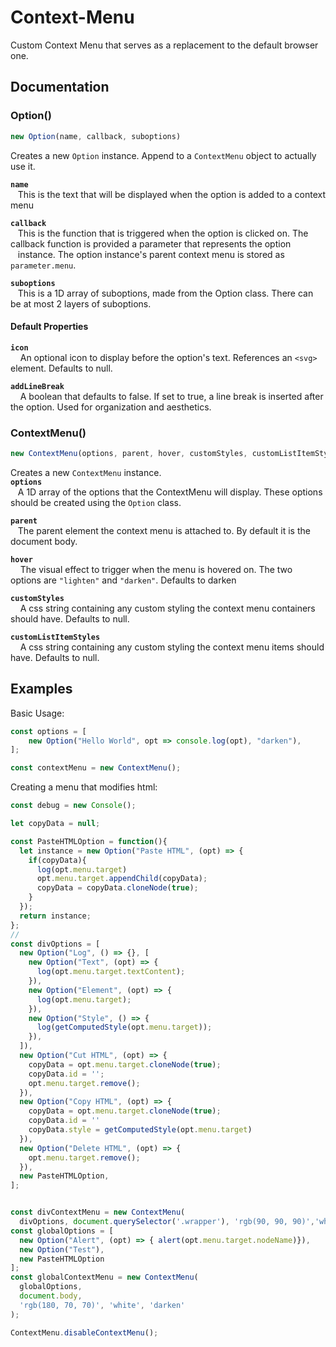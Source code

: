 # Context-Menu
Custom Context Menu that serves as a replacement to the default browser one.
## Documentation
### Option()
```javascript 
new Option(name, callback, suboptions)
```
Creates a new ```Option``` instance. Append to a ```ContextMenu``` object  to actually use it.   

**```name```**  
&nbsp;&nbsp;&nbsp;This is the text that will be displayed when the option is added to a context menu  

**```callback```**  
&nbsp;&nbsp;&nbsp;This is the function that is triggered when the option is clicked on. The callback function is provided a parameter that represents the option    
&nbsp;&nbsp;&nbsp;instance. The option instance's parent context menu is stored as ```parameter.menu```.   

**```suboptions```**  
&nbsp;&nbsp;&nbsp;This is a 1D array of suboptions, made from the Option class. There can be at most 2 layers of suboptions.   
#### Default Properties  
**```icon```**    
&nbsp;&nbsp;&nbsp; An optional icon to display before the option's text. References an ```<svg>``` element. Defaults to null.  

**```addLineBreak```**  
&nbsp;&nbsp;&nbsp; A boolean that defaults to false. If set to true, a line break is inserted after the option. Used for organization and aesthetics.  

### ContextMenu()
```javascript
new ContextMenu(options, parent, hover, customStyles, customListItemStyles);
```
Creates a new ```ContextMenu``` instance.  
**```options```**  
&nbsp;&nbsp;&nbsp;A 1D array of the options that the ContextMenu will display. These options should be created using the ```Option``` class.  

**```parent```**  
&nbsp;&nbsp;&nbsp;The parent element the context menu is attached to. By default it is the document body.       

**```hover```**  
&nbsp;&nbsp;&nbsp; The visual effect to trigger when the menu is hovered on. The two options are ```"lighten"``` and ```"darken"```. Defaults to darken

**```customStyles```**  
&nbsp;&nbsp;&nbsp; A css string containing any custom styling the context menu containers should have. Defaults to null.  

**```customListItemStyles```**  
&nbsp;&nbsp;&nbsp; A css string containing any custom styling the context menu items should have. Defaults to null.

## Examples
Basic Usage:
```javascript
const options = [
    new Option("Hello World", opt => console.log(opt), "darken"),
];

const contextMenu = new ContextMenu();
```

Creating a menu that modifies html:
```javascript
const debug = new Console();

let copyData = null;

const PasteHTMLOption = function(){
  let instance = new Option("Paste HTML", (opt) => { 
    if(copyData){
      log(opt.menu.target)
      opt.menu.target.appendChild(copyData);
      copyData = copyData.cloneNode(true);
    }
  });
  return instance;
};
//
const divOptions = [
  new Option("Log", () => {}, [
    new Option("Text", (opt) => {
      log(opt.menu.target.textContent);
    }),
    new Option("Element", (opt) => {
      log(opt.menu.target);
    }),
    new Option("Style", () => {
      log(getComputedStyle(opt.menu.target));
    }),
  ]),
  new Option("Cut HTML", (opt) => {
    copyData = opt.menu.target.cloneNode(true);
    copyData.id = '';
    opt.menu.target.remove();
  }),
  new Option("Copy HTML", (opt) => {
    copyData = opt.menu.target.cloneNode(true);
    copyData.id = ''
    copyData.style = getComputedStyle(opt.menu.target)
  }),
  new Option("Delete HTML", (opt) => { 
    opt.menu.target.remove();  
  }),
  new PasteHTMLOption,
];


const divContextMenu = new ContextMenu(
  divOptions, document.querySelector('.wrapper'), 'rgb(90, 90, 90)','white','darken');
const globalOptions = [
  new Option("Alert", (opt) => { alert(opt.menu.target.nodeName)}),
  new Option("Test"),
  new PasteHTMLOption
];
const globalContextMenu = new ContextMenu(
  globalOptions,
  document.body,
  'rgb(180, 70, 70)', 'white', 'darken'
);

ContextMenu.disableContextMenu();

```
